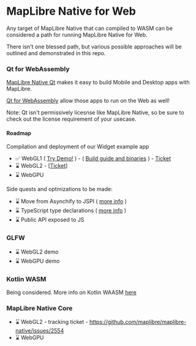 # MapLibre Native for Web

Any target of MapLibre Native that can compiled to WASM can be considered a path for running MapLibre Native for Web.

There isn't one blessed path, but various possible approaches will be outlined and demonstrated in this repo.

### Qt for WebAssembly

[MapLibre Native Qt](https://github.com/maplibre/maplibre-native-qt) makes it easy to build Mobile and Desktop apps with MapLibre.

[Qt for WebAssembly](https://doc.qt.io/qt-6/wasm.html) allow those apps to run on the Web as well!

Note: Qt isn't permissively licesnse like MapLibre Native, so be sure to check out the license requirement of your usecase.

#### Roadmap
Compilation and deployment of our Widget example app
- ✅ WebGL1 ( [Try Demo!](https://maplibre-native-wasm-dist.pages.dev/qt-opengl2/) ) - ( [Build guide and binaries](https://github.com/birkskyum/maplibre-native-wasm-dist/tree/main/qt-opengl2) ) - [Ticket](https://github.com/maplibre/maplibre-native-qt/issues/49)
- ⌛ WebGL2 - [[Ticket](https://github.com/maplibre/maplibre-native-qt/issues/147)]
- ⌛ WebGPU

Side quests and optmizations to be made:
- ⌛ Move from Asynchify to JSPI ( [more info](https://v8.dev/blog/jspi) )
- ⌛ TypeScript type declarations ( [more info](https://github.com/emscripten-core/emscripten/blob/main/ChangeLog.md#3157---041024) )
- ⌛ Public API exposed to JS

### GLFW
- ⌛ WebGL2 demo
- ⌛ WebGPU demo

### Kotlin WASM

Being considered. More info on Kotlin WAASM [here](https://kotlinlang.org/docs/wasm-overview.html)

### MapLibre Native Core

- ⌛ WebGL2 - tracking ticket - https://github.com/maplibre/maplibre-native/issues/2554
- ⌛ WebGPU
